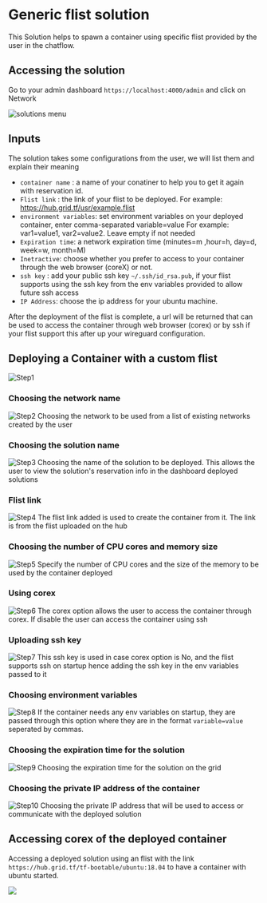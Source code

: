 # Generic flist solution

This Solution helps to spawn a container using specific flist provided by the user in the chatflow.

## Accessing the solution

Go to your admin dashboard `https://localhost:4000/admin` and click on Network

![solutions menu](adminmenu.png)


## Inputs

The solution takes some configurations from the user, we will list them and explain their meaning

- `container name` : a name of your conatiner to help you to get it again with reservation id.
- `Flist link` : the link of your flist to be deployed. For example: https://hub.grid.tf/usr/example.flist
- `environment variables`: set environment variables on your deployed container, enter comma-separated variable=value For example: var1=value1, var2=value2. Leave empty if not needed
- `Expiration time`: a network expiration time (minutes=m ,hour=h, day=d, week=w, month=M)
- `Inetractive`: choose whether you prefer to access to your container through the web browser (coreX) or not.
- `ssh key` : add your public ssh key `~/.ssh/id_rsa.pub`, if your flist supports using the ssh key from the env variables provided to allow future ssh access
- `IP Address`: choose the ip address for your ubuntu machine.



After the deployment of the flist is complete, a url will be returned that can be used to access the container through web browser (corex) or by ssh if your flist support this after up your wireguard configuration.

## Deploying a Container with a custom flist

![Step1](flist1.png)

### Choosing the network name

![Step2](flist2.png)
Choosing the network to be used from a list of existing networks created by the user

### Choosing the solution name

![Step3](flist3.png)
Choosing the name of the solution to be deployed. This allows the user to view the solution's reservation info in the dashboard deployed solutions

### Flist link

![Step4](flist4.png)
The flist link added is used to create the container from it. The link is from the flist uploaded on the hub

### Choosing the number of CPU cores and memory size

![Step5](flist5.png)
Specify the number of CPU cores and the size of the memory to be used by the container deployed

### Using corex
![Step6](flist6.png)
The corex option allows the user to access the container through corex. If disable the user can access the container using ssh

### Uploading ssh key
![Step7](flist7.png)
This ssh key is used in case corex option is No, and the flist supports ssh on startup hence adding the ssh key in the env variables passed to it

### Choosing environment variables
![Step8](flist8.png)
If the container needs any env variables on startup, they are passed through this option where they are in the format `variable=value` seperated by commas.

### Choosing the expiration time for the solution
![Step9](flist9.png)
Choosing the expiration time for the solution on the grid

### Choosing the private IP address of the container
![Step10](flist10.png)
Choosing the private IP address that will be used to access or communicate with the deployed solution

## Accessing corex of the deployed container
Accessing a deployed solution using an flist with the link  `https://hub.grid.tf/tf-bootable/ubuntu:18.04` to have a container with ubuntu started.

![](2.png)


